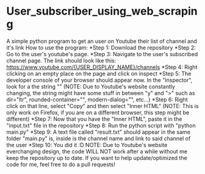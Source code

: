 # User_subscriber_using_web_scraping
 A simple python program to get an user on Youtube their list of channel and it's link
 How to use the program:
 *Step 1: Download the repository
 *Step 2: Go to the user's youtube's page.
 *Step 3: Navigate to the user's subscribed channel page. The link should look like this: https://www.youtube.com/{USER_DISPLAY_NAME}/channels
 *Step 4: Right clicking on an empty place on the page and click on inspect
 *Step 5: The developer console of your browser should appear now. In the "Inspector", look for a the string "<body>"
  (NOTE: Due to Youtube's website constantly changing, the string might have some stuff in between "y" and ">" such as dir="ltr", rounded-container="", modern-dialog="", etc...)
 *Step 6: Right click on that line, select "Copy" and then select "Inner HTML"
  (NOTE: This is only work on Firefox, if you are on a different browser, this step might be different)
 *Step 7: Now that you have the "Inner HTML", paste it in the "input.txt" file in the repository
 *Step 8: Run the python script with "python main.py"
 *Step 9: A text file called "result.txt" should appear in the same folder "main.py" is, inside is the channel name and link to said channel of the user
 *Step 10: You did it :D
 NOTE: Due to Youtube's website everchanging design, the code WILL NOT work after a while without me keep the repository up to date. If you want to help update/optimized the code for me, feel free to do a pull requests!
